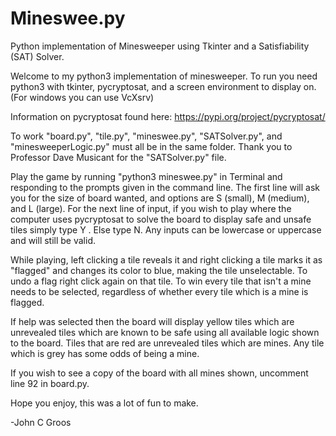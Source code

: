 # Mineswee.py
Python implementation of Minesweeper using Tkinter and a Satisfiability (SAT) Solver.

Welcome to my python3 implementation of minesweeper. To run you need python3 with
tkinter, pycryptosat, and a screen environment to display on. (For windows you can use VcXsrv)

Information on pycryptosat found here: https://pypi.org/project/pycryptosat/

To work "board.py", "tile.py", "mineswee.py", "SATSolver.py", and "minesweeperLogic.py" must all be in the same folder. Thank you to Professor Dave Musicant for the "SATSolver.py" file. 

Play the game by running "python3 mineswee.py" in Terminal and responding to the prompts given in the command line.
The first line will ask you for the size of board wanted, and options are S (small), M (medium), and L (large).
For the next line of input, if you wish to play where the computer uses pycryptosat to solve the board to display safe and unsafe tiles simply type Y . Else type N.
Any inputs can be lowercase or uppercase and will still be valid.

While playing, left clicking a tile reveals it and right clicking a tile marks it as "flagged" and changes its color to blue, making the tile unselectable. To undo a flag right click again on that tile. To win every tile that isn't a mine needs to be selected, regardless of whether every tile which is a mine is flagged.

If help was selected then the board will display yellow tiles which are unrevealed tiles which are known to be safe using all available logic shown to the board. Tiles that are red are unrevealed tiles which are mines. Any tile which is grey has some odds of being a mine.

If you wish to see a copy of the board with all mines shown, uncomment line 92 in board.py.

Hope you enjoy, this was a lot of fun to make.

-John C Groos
